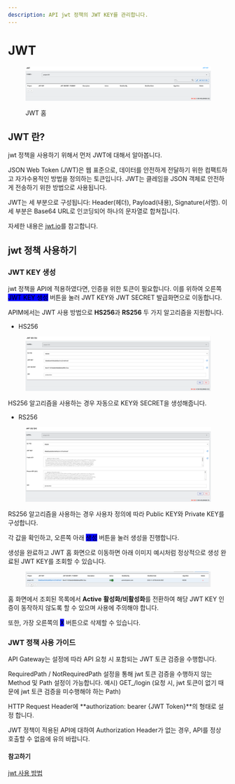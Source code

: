 ```yaml
---
description: API jwt 정책의 JWT KEY를 관리합니다.
---
```


# JWT

<figure><img src="../../.gitbook/assets/image.png" alt=""><figcaption><p>JWT 홈</p></figcaption></figure>

## JWT 란?

jwt 정책을 사용하기 위해서 먼저 JWT에 대해서 알아봅니다.

JSON Web Token (JWT)은 웹 표준으로, 데이터를 안전하게 전달하기 위한 컴팩트하고 자가수용적인 방법을 정의하는 토큰입니다. JWT는 클레임을 JSON 객체로 안전하게 전송하기 위한 방법으로 사용됩니다.

JWT는 세 부분으로 구성됩니다: Header(헤더), Payload(내용), Signature(서명). 이 세 부분은 Base64 URL로 인코딩되어 하나의 문자열로 합쳐집니다.

자세한 내용은 [jwt.io](https://jwt.io/)를  참고합니다.

## jwt 정책 사용하기

### JWT KEY 생성

jwt 정책을 API에 적용하였다면, 인증을 위한 토큰이 필요합니다. 이를 위하여 오른쪽 <mark style="background-color:blue;">JWT KEY 생성</mark> 버튼을 눌러 JWT KEY와 JWT SECRET 발급화면으로 이동합니다.

APIM에서는 JWT 사용 방법으로 **HS256**과 **RS256** 두 가지 알고리즘을 지원합니다.

* HS256

<figure><img src="../../.gitbook/assets/image (75).png" alt=""><figcaption></figcaption></figure>

HS256 알고리즘을 사용하는 경우 자동으로 KEY와 SECRET을 생성해줍니다.

* RS256

<figure><img src="../../.gitbook/assets/image (76).png" alt=""><figcaption></figcaption></figure>

RS256 알고리즘을 사용하는 경우 사용자 정의에 따라 Public KEY와 Private KEY를 구성합니다.

각 값을 확인하고, 오른쪽 아래 <mark style="background-color:blue;">생성</mark> 버튼을 눌러 생성을 진행합니다.

생성을 완료하고 JWT 홈 화면으로 이동하면 아래 이미지 예시처럼 정상적으로 생성 완료된 JWT KEY를 조회할 수 있습니다.

<figure><img src="../../.gitbook/assets/image (77).png" alt=""><figcaption></figcaption></figure>

홈 화면에서 조회된 목록에서 **Active** **활성화/비활성화**를 전환하여 해당 JWT KEY 인증이 동작하지 않도록 할 수 있으며 사용에 주의해야 합니다.&#x20;

또한, 가장 오른쪽의 <mark style="background-color:blue;">X</mark> 버튼으로 삭제할 수 있습니다.

### JWT 정책 사용 가이드

API Gateway는 설정에 따라 API 요청 시 포함되는 JWT 토큰 검증을 수행합니다.

RequiredPath / NotRequiredPath 설정을 통해 jwt 토큰 검증을 수행하지 않는 Method 및 Path 설정이 가능합니다. 예시) GET\_/login (요청 시, jwt 토큰이 없기 때문에 jwt 토큰 검증을 미수행해야 하는 Path)

HTTP Request Header에 **authorization: bearer {JWT Token}**의 형태로 설정 합니다.

JWT 정책이 적용된 API에 대하여 Authorization Header가 없는 경우, API를 정상 호출할 수 없음에 유의 바랍니다.

#### 참고하기

[jwt 사용 방법](https://jwt.io/introduction)

